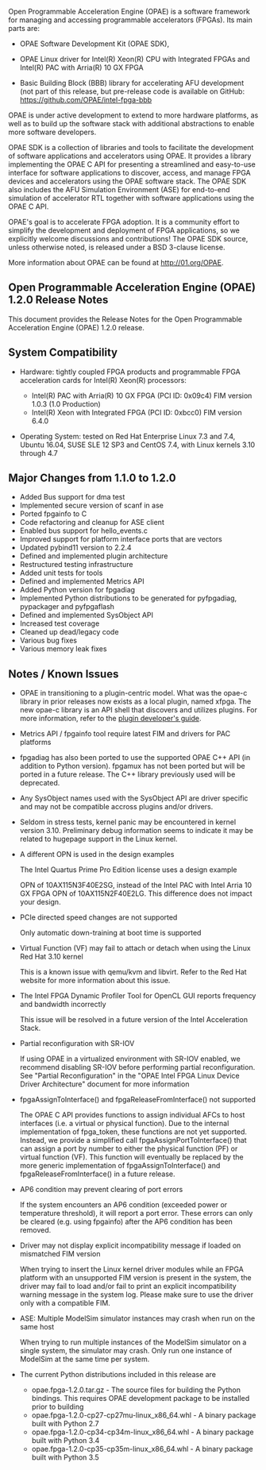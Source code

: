 Open Programmable Acceleration Engine (OPAE) is a software framework for managing and accessing programmable accelerators (FPGAs). Its main parts are:

-   OPAE Software Development Kit (OPAE SDK),

-   OPAE Linux driver for Intel(R) Xeon(R) CPU with Integrated FPGAs and Intel(R) PAC with Arria(R) 10 GX FPGA

-   Basic Building Block (BBB) library for accelerating AFU
    development (not part of this release, but pre-release code is
    available on GitHub: https://github.com/OPAE/intel-fpga-bbb

OPAE is under active development to extend to more hardware platforms, as well as to build up the software stack with additional abstractions to enable more software developers.

OPAE SDK is a collection of libraries and tools to facilitate the development of software applications and accelerators using OPAE. It provides a library implementing the OPAE C API for presenting a streamlined and easy-to-use interface for software applications to discover, access, and manage FPGA devices and accelerators using the OPAE software stack. The OPAE SDK also includes the AFU Simulation Environment (ASE) for end-to-end simulation of accelerator RTL together with software applications using the OPAE C API.

OPAE\'s goal is to accelerate FPGA adoption. It is a community effort to simplify the development and deployment of FPGA applications, so we explicitly welcome discussions and contributions! The OPAE SDK source, unless otherwise noted, is released under a BSD 3-clause license.

More information about OPAE can be found
at http://01.org/OPAE.

Open Programmable Acceleration Engine (OPAE) 1.2.0 Release Notes
-----------------------------------------------------------------

This document provides the Release Notes for the Open Programmable
Acceleration Engine (OPAE) 1.2.0 release.

System Compatibility
--------------------

-   Hardware: tightly coupled FPGA products and programmable FPGA
    acceleration cards for Intel(R) Xeon(R) processors:
    - Intel(R) PAC with Arria(R) 10 GX FPGA (PCI ID: 0x09c4) FIM version 1.0.3 (1.0 Production)
    - Intel(R) Xeon with Integrated FPGA (PCI ID: 0xbcc0) FIM version 6.4.0

-   Operating System: tested on Red Hat Enterprise Linux 7.3 and 7.4, Ubuntu 16.04, 
    SUSE SLE 12 SP3 and CentOS 7.4, with Linux kernels 3.10 through 4.7

Major Changes from 1.1.0 to 1.2.0
----------------------------------

- Added Bus support for dma test
- Implemented secure version of scanf in ase
- Ported fpgainfo to C
- Code refactoring and cleanup for ASE client
- Enabled bus support for hello_events.c
- Improved support for platform interface ports that are vectors
- Updated pybind11 version to 2.2.4
- Defined and implemented plugin architecture
- Restructured testing infrastructure
- Added unit tests for tools
- Defined and implemented Metrics API
- Added Python version for fpgadiag
- Implemented Python distributions to be generated for pyfpgadiag, pypackager and pyfpgaflash
- Defined and implemented SysObject API
- Increased test coverage
- Cleaned up dead/legacy code
- Various bug fixes
- Various memory leak fixes

Notes / Known Issues
--------------------
-   OPAE in transitioning to a plugin-centric model. What was the opae-c library in
prior releases now exists as a local plugin, named xfpga. The new opae-c library
is an API shell that discovers and utilizes plugins. For more information, refer
to the [plugin developer's guide](https://opae.github.io/latest/docs/fpga_api/plug_guide/readme.html). 

-   Metrics API / fpgainfo tool require latest FIM and drivers for PAC platforms

-   fpgadiag has also been ported to use the supported OPAE C++ API (in addition to Python version).
    fpgamux has not been ported but will be ported in a future release.
    The C++ library previously used will be deprecated.

-   Any SysObject names used with the SysObject API are driver specific and may not be compatible accross plugins and/or drivers.

-   Seldom in stress tests, kernel panic may be encountered in kernel version 3.10. Preliminary debug information seems to indicate it may be related to hugepage support in the Linux kernel.

-   A different OPN is used in the design examples

    The Intel Quartus Prime Pro Edition license uses a design example

    OPN of 10AX115N3F40E2SG, instead of the Intel PAC with Intel Arria
    10 GX FPGA OPN of 10AX115N2F40E2LG. This difference does not impact
    your design.

-   PCIe directed speed changes are not supported

    Only automatic down-training at boot time is supported

-   Virtual Function (VF) may fail to attach or detach when using the
    Linux Red Hat 3.10 kernel
    
    This is a known issue with qemu/kvm and libvirt. Refer to the Red
    Hat website for more information about this issue.

-   The Intel FPGA Dynamic Profiler Tool for OpenCL GUI reports
    frequency and bandwidth incorrectly

    This issue will be resolved in a future version of the Intel
    Acceleration Stack.

- Partial reconfiguration with SR-IOV

  If using OPAE in a virtualized environment with SR-IOV enabled, we recommend disabling SR-IOV before performing partial reconfiguration. See "Partial Reconfiguration" in the "OPAE Intel FPGA Linux Device Driver Architecture" document for more information

- fpgaAssignToInterface() and fpgaReleaseFromInterface() not supported

  The OPAE C API provides functions to assign individual AFCs to host interfaces (i.e. a virtual or physical function). Due to the internal implementation of fpga_token, these functions are not yet supported. Instead, we provide a simplified call fpgaAssignPortToInterface() that can assign a port by number to either the physical function (PF) or virtual function (VF). This function will eventually be replaced by the more generic implementation of fpgaAssignToInterface() and fpgaReleaseFromInterface() in a future release.


- AP6 condition may prevent clearing of port errors

  If the system encounters an AP6 condition (exceeded power or temperature threshold), it will report a port error. These errors can only be cleared (e.g. using fpgainfo) after the AP6 condition has been removed.

- Driver may not display explicit incompatibility message if loaded on mismatched FIM version

  When trying to insert the Linux kernel driver modules while an FPGA platform with an unsupported FIM version is present in the system, the driver may fail to load and/or fail to print an explicit incompatibility warning message in the system log. Please make sure to use the driver only with a compatible FIM.

- ASE: Multiple ModelSim simulator instances may crash when run on the same host

    When trying to run multiple instances of the ModelSim simulator on a single system, the simulator may crash. Only run one instance of ModelSim at the same time per system.

-   The current Python distributions included in this release are
    -  opae.fpga-1.2.0.tar.gz - The source files for building the Python bindings. This requires OPAE development package to be installed prior to building
    -  opae.fpga-1.2.0-cp27-cp27mu-linux_x86_64.whl - A binary package built with Python 2.7
    -  opae.fpga-1.2.0-cp34-cp34m-linux_x86_64.whl - A binary package built with Python 3.4
    -  opae.fpga-1.2.0-cp35-cp35m-linux_x86_64.whl - A binary package built with Python 3.5

